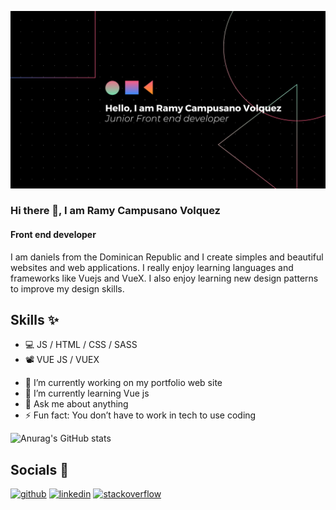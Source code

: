 ![Front end developer](https://github.com/Daniels-not/Daniels-not/blob/main/Untitled%20design.png)

### Hi there 👋, I am Ramy Campusano Volquez
#### Front end developer

I am daniels from the Dominican Republic and I create simples and beautiful websites and web applications. I really enjoy learning languages and frameworks like Vuejs and VueX. I also enjoy learning new design patterns to improve my design skills.

## Skills ✨

* 💻 JS / HTML / CSS / SASS
* 📽️ VUE JS / VUEX

- 🔭 I’m currently working on my portfolio web site  
- 🌱 I’m currently learning Vue js 
- 💬 Ask me about anything 
- ⚡ Fun fact: You don’t have to work in tech to use coding 

![Anurag's GitHub stats](https://github-readme-stats.vercel.app/api?username=Daniels-not&show_icons=true&theme=onedark)


## Socials 📱
[<img src='https://cdn.jsdelivr.net/npm/simple-icons@3.0.1/icons/github.svg' alt='github' height='40'>](https://github.com/https://github.com/Daniels-not)  [<img src='https://cdn.jsdelivr.net/npm/simple-icons@3.0.1/icons/linkedin.svg' alt='linkedin' height='40'>](https://www.linkedin.com/in/https://www.linkedin.com/in/ramy-daniel-campusano-volquez-a110ba14a/)  [<img src='https://cdn.jsdelivr.net/npm/simple-icons@3.0.1/icons/stackoverflow.svg' alt='stackoverflow' height='40'>](https://stackoverflow.com/users/https://stackoverflow.com/users/14321654/daniels)  


